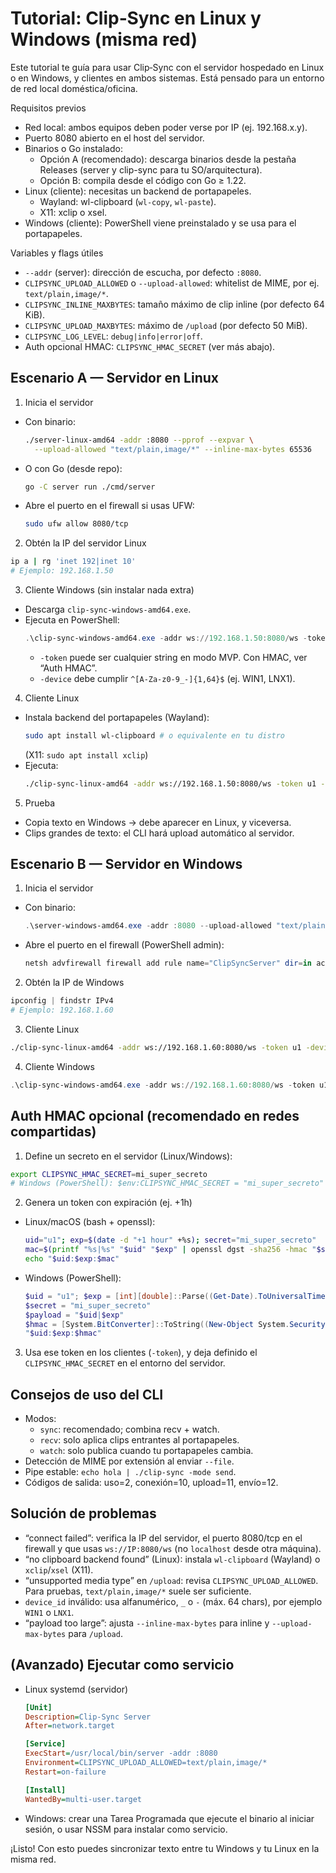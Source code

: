 # Tutorial: Clip‑Sync en Linux y Windows (misma red)

Este tutorial te guía para usar Clip‑Sync con el servidor hospedado en Linux o en Windows, y clientes en ambos sistemas. Está pensado para un entorno de red local doméstica/oficina.

Requisitos previos
- Red local: ambos equipos deben poder verse por IP (ej. 192.168.x.y).
- Puerto 8080 abierto en el host del servidor.
- Binarios o Go instalado:
  - Opción A (recomendado): descarga binarios desde la pestaña Releases (server y clip-sync para tu SO/arquitectura).
  - Opción B: compila desde el código con Go ≥ 1.22.
- Linux (cliente): necesitas un backend de portapapeles.
  - Wayland: wl-clipboard (`wl-copy`, `wl-paste`).
  - X11: xclip o xsel.
- Windows (cliente): PowerShell viene preinstalado y se usa para el portapapeles.

Variables y flags útiles
- `--addr` (server): dirección de escucha, por defecto `:8080`.
- `CLIPSYNC_UPLOAD_ALLOWED` o `--upload-allowed`: whitelist de MIME, por ej. `text/plain,image/*`.
- `CLIPSYNC_INLINE_MAXBYTES`: tamaño máximo de clip inline (por defecto 64 KiB).
- `CLIPSYNC_UPLOAD_MAXBYTES`: máximo de `/upload` (por defecto 50 MiB).
- `CLIPSYNC_LOG_LEVEL`: `debug|info|error|off`.
- Auth opcional HMAC: `CLIPSYNC_HMAC_SECRET` (ver más abajo).

## Escenario A — Servidor en Linux
1) Inicia el servidor
- Con binario:
  ```bash
  ./server-linux-amd64 -addr :8080 --pprof --expvar \
    --upload-allowed "text/plain,image/*" --inline-max-bytes 65536
  ```
- O con Go (desde repo):
  ```bash
  go -C server run ./cmd/server
  ```
- Abre el puerto en el firewall si usas UFW:
  ```bash
  sudo ufw allow 8080/tcp
  ```

2) Obtén la IP del servidor Linux
```bash
ip a | rg 'inet 192|inet 10'
# Ejemplo: 192.168.1.50
```

3) Cliente Windows (sin instalar nada extra)
- Descarga `clip-sync-windows-amd64.exe`.
- Ejecuta en PowerShell:
  ```powershell
  .\clip-sync-windows-amd64.exe -addr ws://192.168.1.50:8080/ws -token u1 -device WIN1 -mode sync
  ```
  - `-token` puede ser cualquier string en modo MVP. Con HMAC, ver “Auth HMAC”.
  - `-device` debe cumplir `^[A-Za-z0-9_-]{1,64}$` (ej. WIN1, LNX1).

4) Cliente Linux
- Instala backend del portapapeles (Wayland):
  ```bash
  sudo apt install wl-clipboard # o equivalente en tu distro
  ```
  (X11: `sudo apt install xclip`)
- Ejecuta:
  ```bash
  ./clip-sync-linux-amd64 -addr ws://192.168.1.50:8080/ws -token u1 -device LNX1 -mode sync
  ```

5) Prueba
- Copia texto en Windows → debe aparecer en Linux, y viceversa.
- Clips grandes de texto: el CLI hará upload automático al servidor.

## Escenario B — Servidor en Windows
1) Inicia el servidor
- Con binario:
  ```powershell
  .\server-windows-amd64.exe -addr :8080 --upload-allowed "text/plain,image/*"
  ```
- Abre el puerto en el firewall (PowerShell admin):
  ```powershell
  netsh advfirewall firewall add rule name="ClipSyncServer" dir=in action=allow protocol=TCP localport=8080
  ```

2) Obtén la IP de Windows
```powershell
ipconfig | findstr IPv4
# Ejemplo: 192.168.1.60
```

3) Cliente Linux
```bash
./clip-sync-linux-amd64 -addr ws://192.168.1.60:8080/ws -token u1 -device LNX1 -mode sync
```

4) Cliente Windows
```powershell
.\clip-sync-windows-amd64.exe -addr ws://192.168.1.60:8080/ws -token u1 -device WIN1 -mode sync
```

## Auth HMAC opcional (recomendado en redes compartidas)
1) Define un secreto en el servidor (Linux/Windows):
```bash
export CLIPSYNC_HMAC_SECRET=mi_super_secreto
# Windows (PowerShell): $env:CLIPSYNC_HMAC_SECRET = "mi_super_secreto"
```
2) Genera un token con expiración (ej. +1h)
- Linux/macOS (bash + openssl):
  ```bash
  uid="u1"; exp=$(date -d "+1 hour" +%s); secret="mi_super_secreto"
  mac=$(printf "%s|%s" "$uid" "$exp" | openssl dgst -sha256 -hmac "$secret" -binary | xxd -p -c 256)
  echo "$uid:$exp:$mac"
  ```
- Windows (PowerShell):
  ```powershell
  $uid = "u1"; $exp = [int][double]::Parse((Get-Date).ToUniversalTime().AddHours(1).Subtract([datetime]'1970-01-01').TotalSeconds)
  $secret = "mi_super_secreto"
  $payload = "$uid|$exp"
  $hmac = [System.BitConverter]::ToString((New-Object System.Security.Cryptography.HMACSHA256 ([Text.Encoding]::UTF8.GetBytes($secret))).ComputeHash([Text.Encoding]::UTF8.GetBytes($payload))).Replace("-", "").ToLower()
  "$uid:$exp:$hmac"
  ```
3) Usa ese token en los clientes (`-token`), y deja definido el `CLIPSYNC_HMAC_SECRET` en el entorno del servidor.

## Consejos de uso del CLI
- Modos:
  - `sync`: recomendado; combina recv + watch.
  - `recv`: solo aplica clips entrantes al portapapeles.
  - `watch`: solo publica cuando tu portapapeles cambia.
- Detección de MIME por extensión al enviar `--file`.
- Pipe estable: `echo hola | ./clip-sync -mode send`.
- Códigos de salida: uso=2, conexión=10, upload=11, envío=12.

## Solución de problemas
- “connect failed”: verifica la IP del servidor, el puerto 8080/tcp en el firewall y que usas `ws://IP:8080/ws` (no `localhost` desde otra máquina).
- “no clipboard backend found” (Linux): instala `wl-clipboard` (Wayland) o `xclip`/`xsel` (X11).
- “unsupported media type” en `/upload`: revisa `CLIPSYNC_UPLOAD_ALLOWED`. Para pruebas, `text/plain,image/*` suele ser suficiente.
- `device_id` inválido: usa alfanumérico, `_` o `-` (máx. 64 chars), por ejemplo `WIN1` o `LNX1`.
- “payload too large”: ajusta `--inline-max-bytes` para inline y `--upload-max-bytes` para `/upload`.

## (Avanzado) Ejecutar como servicio
- Linux systemd (servidor)
  ```ini
  [Unit]
  Description=Clip‑Sync Server
  After=network.target

  [Service]
  ExecStart=/usr/local/bin/server -addr :8080
  Environment=CLIPSYNC_UPLOAD_ALLOWED=text/plain,image/*
  Restart=on-failure

  [Install]
  WantedBy=multi-user.target
  ```
- Windows: crear una Tarea Programada que ejecute el binario al iniciar sesión, o usar NSSM para instalar como servicio.

¡Listo! Con esto puedes sincronizar texto entre tu Windows y tu Linux en la misma red.

